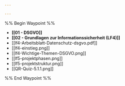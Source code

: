 ```yaml
---

---
```

%% Begin Waypoint %%
- **[[01 - DSGVO]]**
- **[[02 - Grundlagen zur Informationssicherheit (LF4)]]**
- [[lf4-Arbeitsblatt-Datenschutz-dsgvo.pdf]]
- [[lf4-einstieg.png]]
- [[lf4-Wichtige-Themen-DSGVO.png]]
- [[lf5-projektphasen.png]]
- [[lf5-projektstruktur.png]]
- [[QR-Quiz-5.1.1.png]]

%% End Waypoint %%